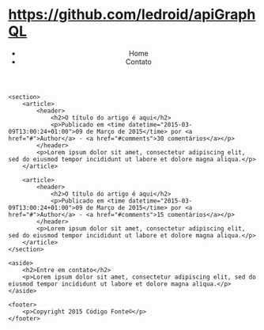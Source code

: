 # https://github.com/ledroid/apiGraphQL

<!DOCTYPE HTML>
 <html lang="pt-br">
<head>
    <meta charset="utf-8"/>
    <meta content="width=device-width, initial-scale=1, maximum-scale=1" name="viewport">
    <title>Título da Página (Estrutura básica de uma página com HTML 5)</title>
    <link href="css/seu-stylesheet.css" rel="stylesheet"/>
    <script src="scripts/seu-script.js"></script>
</head>
<body>
	 <header>
	    <nav>
	        <ul>
	            <li>Home</li>
	            <li>Contato</li>
	        </ul>
	    </nav>
	</header>
 
	<section>
	    <article>
	        <header>
	            <h2>O título do artigo é aqui</h2>
	            <p>Publicado em <time datetime="2015-03-09T13:00:24+01:00">09 de Março de 2015</time> por <a href="#">Author</a> - <a href="#comments">30 comentários</a></p>
	        </header>
	        <p>Lorem ipsum dolor sit amet, consectetur adipiscing elit, sed do eiusmod tempor incididunt ut labore et dolore magna aliqua.</p>
	    </article>
 
	    <article>
	        <header>
	            <h2>O título do artigo é aqui</h2>
	            <p>Publicado em <time datetime="2015-03-09T13:00:24+01:00">09 de Março de 2015</time> por <a href="#">Author</a> - <a href="#comments">15 comentários</a></p>
	        </header>
	        <p>Lorem ipsum dolor sit amet, consectetur adipiscing elit, sed do eiusmod tempor incididunt ut labore et dolore magna aliqua.</p>
	    </article>
	</section>
 
	<aside>
	    <h2>Entre em contato</h2>
	    <p>Lorem ipsum dolor sit amet, consectetur adipiscing elit, sed do eiusmod tempor incididunt ut labore et dolore magna aliqua.</p>
	</aside>
 
	<footer>
	    <p>Copyright 2015 Código Fonte©</p>
	</footer>
</body>
</html>
